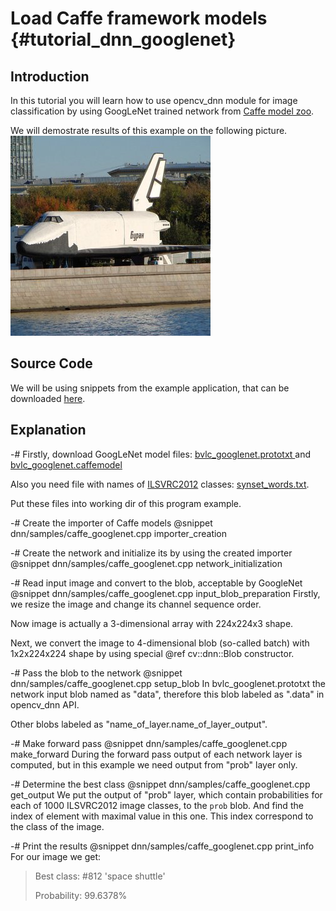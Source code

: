 Load Caffe framework models  {#tutorial_dnn_googlenet}
===========================

Introduction
------------

In this tutorial you will learn how to use opencv_dnn module for image classification by using
GoogLeNet trained network from [Caffe model zoo](http://caffe.berkeleyvision.org/model_zoo.html).

We will demostrate results of this example on the following picture.
![Buran space shuttle](images/space_shuttle.jpg)

Source Code
-----------

We will be using snippets from the example application, that can be downloaded [here](https://github.com/ludv1x/opencv_contrib/blob/master/modules/dnn/samples/caffe_googlenet.cpp).

Explanation
-----------

-# Firstly, download GoogLeNet model files:
   [bvlc_googlenet.prototxt  ](https://raw.githubusercontent.com/ludv1x/opencv_contrib/master/modules/dnn/samples/bvlc_googlenet.prototxt) and
   [bvlc_googlenet.caffemodel](http://dl.caffe.berkeleyvision.org/bvlc_googlenet.caffemodel)

   Also you need file with names of [ILSVRC2012](http://image-net.org/challenges/LSVRC/2012/browse-synsets) classes:
   [synset_words.txt](https://raw.githubusercontent.com/ludv1x/opencv_contrib/master/modules/dnn/samples/synset_words.txt).

   Put these files into working dir of this program example.

-# Create the importer of Caffe models
   @snippet dnn/samples/caffe_googlenet.cpp importer_creation

-# Create the network and initialize its by using the created importer
   @snippet dnn/samples/caffe_googlenet.cpp network_initialization

-# Read input image and convert to the blob, acceptable by GoogleNet
   @snippet dnn/samples/caffe_googlenet.cpp input_blob_preparation
   Firstly, we resize the image and change its channel sequence order.

   Now image is actually a 3-dimensional array with 224x224x3 shape.

   Next, we convert the image to 4-dimensional blob (so-called batch) with 1x2x224x224 shape by using special @ref cv::dnn::Blob constructor.

-# Pass the blob to the network
   @snippet dnn/samples/caffe_googlenet.cpp setup_blob
   In bvlc_googlenet.prototxt the network input blob named as "data", therefore this blob labeled as ".data" in opencv_dnn API.

   Other blobs labeled as "name_of_layer.name_of_layer_output".

-# Make forward pass
   @snippet dnn/samples/caffe_googlenet.cpp make_forward
   During the forward pass output of each network layer is computed, but in this example we need output from "prob" layer only.

-# Determine the best class
   @snippet dnn/samples/caffe_googlenet.cpp get_output
   We put the output of "prob" layer, which contain probabilities for each of 1000 ILSVRC2012 image classes, to the `prob` blob.
   And find the index of element with maximal value in this one. This index correspond to the class of the image.

-# Print the results
   @snippet dnn/samples/caffe_googlenet.cpp print_info
   For our image we get:
> Best class: #812 'space shuttle'
>
> Probability: 99.6378%
